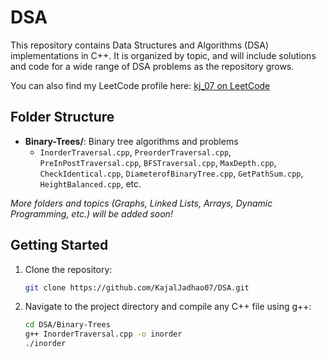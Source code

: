 # DSA

This repository contains Data Structures and Algorithms (DSA) implementations in C++. It is organized by topic, and will include solutions and code for a wide range of DSA problems as the repository grows.


You can also find my LeetCode profile here: [kj_07 on LeetCode](https://leetcode.com/kj_07/)

## Folder Structure

- **Binary-Trees/**: Binary tree algorithms and problems
  - `InorderTraversal.cpp`, `PreorderTraversal.cpp`, `PreInPostTraversal.cpp`, `BFSTraversal.cpp`, `MaxDepth.cpp`, `CheckIdentical.cpp`, `DiameterofBinaryTree.cpp`, `GetPathSum.cpp`, `HeightBalanced.cpp`, etc.

*More folders and topics (Graphs, Linked Lists, Arrays, Dynamic Programming, etc.) will be added soon!*

## Getting Started

1. Clone the repository:
	```sh
	git clone https://github.com/KajalJadhao07/DSA.git
	```
2. Navigate to the project directory and compile any C++ file using g++:
	```sh
	cd DSA/Binary-Trees
	g++ InorderTraversal.cpp -o inorder
	./inorder
	```